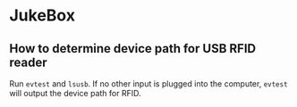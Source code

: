 # JukeBox

## How to determine device path for USB RFID reader

Run `evtest` and `lsusb`. If no other input is plugged into the computer, `evtest` will output the device path for RFID.
